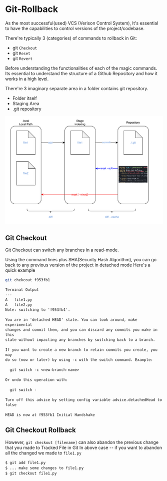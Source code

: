 # Git-Rollback

As the most successful(used) VCS (Verison Control System), It's essential to have the capabilities to control versions of the project/codebase. 

There're typically 3 (categories) of commands to rollback in Git:

* git `Checkout`
* git `Reset`
* git `Revert`

Before understanding the functionalities of each of the magic commands. Its essential to understand the structure of a Github Repository and how it works in a high level.

There're 3 imaginary separate area in a folder contains git repository.

* Folder itself
* Staging Area
* .git repository

![](./Asset/Git-Staging.png)

Git Checkout
---
Git Checkout can switch any branches in a read-mode. 

Using the command lines plus SHA(Security Hash Algorithm), you can go back to any previous version of the project in detached mode
Here's a quick example


```bash
git chekcout f953fb1
```

```
Terminal Output
---
A	file1.py
A	file2.py
Note: switching to 'f953fb1'.

You are in 'detached HEAD' state. You can look around, make experimental
changes and commit them, and you can discard any commits you make in this
state without impacting any branches by switching back to a branch.

If you want to create a new branch to retain commits you create, you may
do so (now or later) by using -c with the switch command. Example:

  git switch -c <new-branch-name>

Or undo this operation with:

  git switch -

Turn off this advice by setting config variable advice.detachedHead to false

HEAD is now at f953fb1 Initial Handshake
```

## Git Checkout Rollback
However, `git checkout [filename]` can also abandon the previous change that you made to Tracked File in Git
In above case -- if you want to abandon all the changed we made to `file1.py `

```bash
$ git add file1.py    
$ ... make some changes to file1.py
$ git checkout file1.py
```




